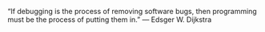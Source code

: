 

“If debugging is the process of removing software bugs, then programming must be the process of putting them in.”
― Edsger W. Dijkstra
